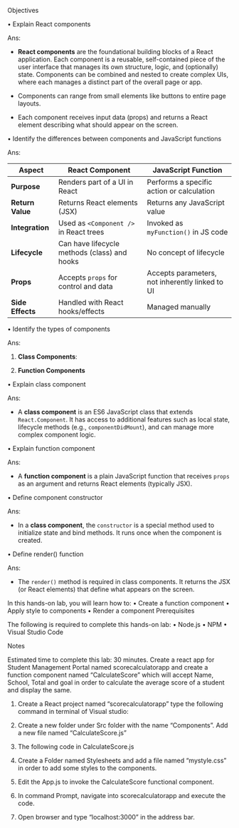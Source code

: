 
Objectives

• Explain React components

Ans:

- **React components** are the foundational building blocks of a React application. Each component is a reusable,
  self-contained piece of the user interface that manages its own structure, logic, and (optionally) state. Components
  can be combined and nested to create complex UIs, where each manages a distinct part of the overall page or app.

- Components can range from small elements like buttons to entire page layouts.
- Each component receives input data (props) and returns a React element describing what should appear on the screen.

• Identify the differences between components and JavaScript functions

Ans:

| Aspect           | React Component                              | JavaScript Function                             |
|------------------|----------------------------------------------|-------------------------------------------------|
| **Purpose**      | Renders part of a UI in React                | Performs a specific action or calculation       |
| **Return Value** | Returns React elements (JSX)                 | Returns any JavaScript value                    |
| **Integration**  | Used as `<Component />` in React trees       | Invoked as `myFunction()` in JS code            |
| **Lifecycle**    | Can have lifecycle methods (class) and hooks | No concept of lifecycle                         |
| **Props**        | Accepts `props` for control and data         | Accepts parameters, not inherently linked to UI |
| **Side Effects** | Handled with React hooks/effects             | Managed manually                                |

• Identify the types of components

Ans:

1. **Class Components**:

2. **Function Components**

• Explain class component

Ans:

- A **class component** is an ES6 JavaScript class that extends `React.Component`. It has access to additional features such as local state, lifecycle methods (e.g., `componentDidMount`), and can manage more complex component logic.

• Explain function component

Ans:

- A **function component** is a plain JavaScript function that receives `props` as an argument and returns React elements (typically JSX).

• Define component constructor

Ans:

- In a **class component**, the `constructor` is a special method used to initialize state and bind methods. It runs once when the component is created.

• Define render() function

Ans:

- The `render()` method is required in class components. It returns the JSX (or React elements) that define what appears on the screen.

In this hands-on lab, you will learn how to:
•	Create a function component
•	Apply style to components
•	Render a component
Prerequisites

The following is required to complete this hands-on lab:
•	Node.js
•	NPM
•	Visual Studio Code

Notes

Estimated time to complete this lab: 30 minutes.
Create a react app for Student Management Portal named scorecalculatorapp and create a function component named “CalculateScore” which will accept Name, School, Total and goal in order to calculate the average score of a student and display the same.

1.	Create a React project named “scorecalculatorapp” type the following command in terminal of Visual studio:

2.	Create a new folder under Src folder with the name “Components”. Add a new file named “CalculateScore.js”

3.	The following code in CalculateScore.js

4.	Create a Folder named Stylesheets and add a file named “mystyle.css” in order to add some styles to the components.

5.	Edit the App.js to invoke the CalculateScore functional component.

6.	In command Prompt, navigate into scorecalculatorapp and execute the code.

7.	Open browser and type “localhost:3000” in the address bar.